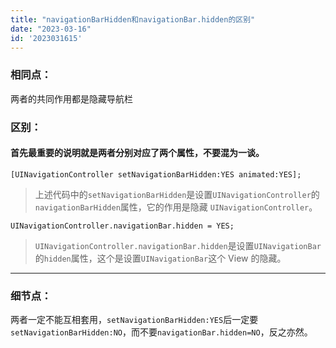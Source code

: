 ```yaml
---
title: "navigationBarHidden和navigationBar.hidden的区别"
date: "2023-03-16"
id: '2023031615'
---
```


### 相同点：

两者的共同作用都是隐藏导航栏

### 区别：

#### 首先最重要的说明就是两者分别对应了两个属性，不要混为一谈。

```
[UINavigationController setNavigationBarHidden:YES animated:YES];
```

> 上述代码中的`setNavigationBarHidden`是设置`UINavigationController`的`navigationBarHidden`属性，它的作用是隐藏 `UINavigationController`。

```
UINavigationController.navigationBar.hidden = YES;
```

> `UINavigationController.navigationBar.hidden`是设置`UINavigationBar`的`hidden`属性，这个是设置`UINavigationBar`这个 View 的隐藏。

---

### 细节点：

两者一定不能互相套用，`setNavigationBarHidden:YES`后一定要`setNavigationBarHidden:NO`，而不要`navigationBar.hidden=NO`，反之亦然。
